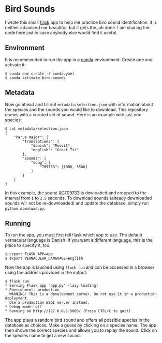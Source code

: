 # Bird Sounds

I wrote this small [flask](https://flask.palletsprojects.com/en/2.0.x/) app to help me practice bird sound identification. It is neither advanced nor beautiful, but it gets the job done. I am sharing the code here just in case anybody else would find it useful.

## Environment

It is recommended to run the app in a [conda](https://docs.conda.io/en/latest/) environment. Create one and activate it:

```
$ conda env create -f conda.yaml
$ conda activate bird-sounds
````

## Metadata

Now go ahead and fill out `metadata/selection.json` with information about the species and the sounds you would like to download. This repository comes with a curated set of sound. Here is an example with just one species:

```
$ cat metadata/selection.json
{
    "Parus major": {
        "translations": {
            "danish": "Musvit",
            "english": "Great Tit"
        },
        "sounds": {
            "song": {
                "709733": [1000, 3500]
            }
        }
    }
}
```

In this example, the sound [XC709733](https://xeno-canto.org/709733) is dowloaded and cropped to the interval from `1` to `3.5` seconds. To download sounds (already downloaded sounds will not be re-downloaded) and update the database, simply run `python download.py`.

## Running

To run the app, you must first tell flask which app to use. The default vernacular language is Danish. If you want a different language, this is the place to specify it, too.

```
$ export FLASK_APP=app
$ export VERNACULAR_LANGUAGE=english
```

Now the app is lauched using `flask run` and can be accessed in a browser using the address provided in the output:

```
$ flask run
* Serving Flask app 'app.py' (lazy loading)
* Environment: production
  WARNING: This is a development server. Do not use it in a production deployment.
  Use a production WSGI server instead.
* Debug mode: off
* Running on http://127.0.0.1:5000/ (Press CTRL+C to quit)
```

The app plays a random bird sound and offers all possible species in the database as choices. Make a guess by clicking on a species name. The app then shows the correct species and allows you to replay the sound. Click on the species name to get a new sound.
